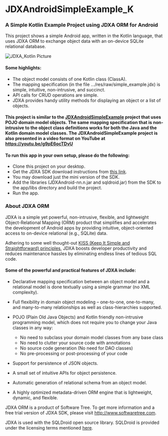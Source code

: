﻿# JDXAndroidSimpleExample_K
### A Simple Kotlin Example Project using JDXA ORM for Android

This project shows a simple Android app, written in the Kotlin language, that uses JDXA ORM to exchange object data with an on-device SQLite relational database.

![JDXA_Kotlin Picture](https://softwaretree.com/v1/images/JDXA_Kotlin.png)  

#### Some highlights:  
*	The object model consists of one Kotlin class (ClassA). 
*	The mapping specification (in the file .../res/raw/simple_example.jdx) is simple, intuitive, non-intrusive, and succinct.
*	API calls for CRUD operations are simple. 
*	JDXA provides handy utility methods for displaying an object or a list of objects.  

#### This project is similar to the [JDXAndroidSimpleExample](https://github.com/SoftwareTree/JDXAndroidSimpleExample) project that uses POJO domain model objects. The same mapping specification that is non-intrusive to the object class definitions works for both the Java and the Kotlin domain model classes. The JDXAndroidSimpleExample project is also presented in a video format on YouTube at https://youtu.be/g9pE6ocTDvU  

#### To run this app in your own setup, please do the following:
*	Clone this project on your desktop.
*	Get the JDXA SDK download instructions from [this link](http://softwaretree.com/v1/products/jdxa/download-jdxa.php).
*	You may download just the mini version of the SDK.
*	Add the libraries (JDXAndroid-nn.n.jar and sqldroid.jar) from the SDK to the app/libs directory and build the project.
*	Run the app.  

### About JDXA ORM 
JDXA is a simple yet powerful, non-intrusive, flexible, and lightweight Object-Relational Mapping (ORM) product that simplifies and accelerates the development of Android apps by providing intuitive, object-oriented access to on-device relational (e.g., SQLite) data.  

Adhering to some well thought-out [KISS (Keep It Simple and Straightforward) principles](http://softwaretree.com/v1/KISSPrinciples.html), JDXA boosts developer productivity and reduces maintenance hassles by eliminating endless lines of tedious SQL code.  

#### Some of the powerful and practical features of JDXA include: 
*	Declarative mapping specification between an object model and a relational model is done textually using a simple grammar (no XML complexity). 
*	Full flexibility in domain object modeling – one-to-one, one-to-many, and many-to-many relationships as well as class-hierarchies supported.
*	POJO (Plain Old Java Objects) and Kotlin friendly non-intrusive programming model, which does not require you to change your Java classes in any way:   

    - No need to subclass your domain model classes from any base class
    - No need to clutter your source code with annotations
    - No source code generation (No need for DAO classes)
    - No pre-processing or post-processing of your code  

*	Support for persistence of JSON objects.
*	A small set of intuitive APIs for object persistence.
*	Automatic generation of relational schema from an object model. 
*	A highly optimized metadata-driven ORM engine that is lightweight, dynamic, and flexible.   

JDXA ORM is a product of Software Tree. To get more information and a free trial version of JDXA SDK, please visit http://www.softwaretree.com.  

JDXA is used with the SQLDroid open source library. SQLDroid is provided under the licensing terms mentioned [here](https://github.com/SQLDroid/SQLDroid/blob/master/LICENSE).




